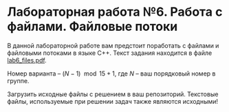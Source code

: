 # Лабораторная работа №6. Работа с файлами. Файловые потоки

В данной лабораторной работе вам предстоит поработать с файлами и файловыми потоками в языке C++. Текст задания находится в файле [lab6_files.pdf](lab6_files.pdf).

Номер варианта – $(N - 1) \mod 15 + 1$, где $N$ – ваш порядковый номер в группе.

Загрузить исходные файлы с решением в ваш репозиторий. Текстовые файлы, используемые при решении задач также являются исходными!
